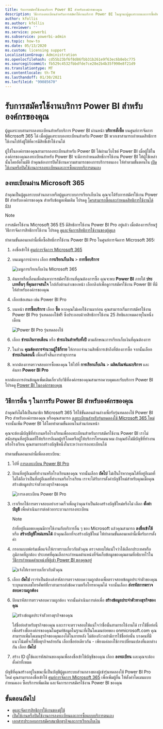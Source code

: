 ```yaml
---
title: รับการสมัครใช้งานบริการ Power BI สำหรับองค์กรของคุณ
description: วิธีการลงทะเบียนสำหรับการสมัครใช้งานบริการ Power BI ในญานะผู้ดูแลระบบและการซื้อสิทธิการใช้งานเป็นกลุ่ม
author: kfollis
ms.author: kfollis
ms.reviewer: ''
ms.service: powerbi
ms.subservice: powerbi-admin
ms.topic: how-to
ms.date: 05/13/2020
ms.custom: licensing support
LocalizationGroup: Administration
ms.openlocfilehash: cd55b23bf6f8d86fbb31b261e9f63ec6b8ebc775
ms.sourcegitcommit: fb529c4532fbbdfde7ce28e2b4b35f990e8f21d9
ms.translationtype: MT
ms.contentlocale: th-TH
ms.lasthandoff: 01/30/2021
ms.locfileid: "99085670"
---
```

# <a name="get-a-power-bi-service-subscription-for-your-organization"></a>รับการสมัครใช้งานบริการ Power BI สำหรับองค์กรของคุณ

ผู้ดูแลระบบสามารถลงทะเบียนสำหรับบริการ Power BI ผ่านหน้า **บริการสั่งซื้อ** บนศูนย์การจัดการ Microsoft 365 ได้ เมื่อผู้ดูแลระบบลงทะเบียนสำหรับ Power BI พวกเขาสามารถกำหนดสิทธิการใช้งานไปยังผู้ใช้ที่ควรมีสิทธิ์เข้าใช้งานได้

ผู้ใช้ในองค์กรของคุณสามารถลงทะเบียนสำหรับ Power BI ได้ผ่านเว็บไซต์ Power BI เมื่อผู้ใช้ในองค์กรของคุณลงทะเบียนสำหรับ Power BI จะมีการกำหนดสิทธิ์การใช้งาน Power BI ให้ผู้ใช้เหล่านั้นโดยอัตโนมัติ ถ้าคุณต้องการปิดใช้งานความสามารถของการบริการตนเอง ให้ทำตามขั้นตอนใน [เปิดใช้งานหรือปิดใช้งานการลงทะเบียนและการซื้อแบบบริการตนเอง](service-admin-disable-self-service.md)

## <a name="sign-up-through-microsoft-365"></a>ลงทะเบียนผ่าน Microsoft 365

ถ้าคุณเป็นผู้ดูแลระบบส่วนกลางหรือผู้ดูแลระบบการเรียกเก็บเงิน คุณจะได้รับการสมัครใช้งาน Power BI สำหรับองค์กรของคุณ สำหรับข้อมูลเพิ่มเติม โปรดดู [ใครสามารถซื้อและกำหนดสิทธิการใช้งานได้บ้าง](service-admin-licensing-organization.md#who-can-purchase-and-assign-licenses)

> [!NOTE]
>
> การสมัครใช้งาน Microsoft 365 E5 มีสิทธิการใช้งาน Power BI Pro อยู่แล้ว เมื่อต้องการเรียนรู้วิธีการจัดการสิทธิการใช้งาน โปรดดู [ดูและจัดการสิทธิการใช้งานของผู้ดูแล](service-admin-manage-licenses.md)
>
>

ทำตามขั้นตอนเหล่านี้เพื่อซื้อสิทธิ์การใช้งาน Power BI Pro ในศูนย์การจัดการ Microsoft 365:

1. ลงชื่อเข้าใช้ [ศูนย์การจัดการ Microsoft 365](https://admin.microsoft.com)

2. บนเมนูการนำทาง เลือก **การเรียกเก็บเงิน** > **การซื้อบริการ**
  
   ![เมนูการเรียกเก็บเงิน Microsoft 365](media/service-admin-org-subscription/m365-billing-menu.png)

3. ค้นหาหรือเลื่อนเพื่อค้นหาการสมัครใช้งานที่คุณต้องการซื้อ คุณจะพบ **Power BI** ภายใต้ **ประเภทอื่นๆ ที่คุณอาจสนใจ**  ใกล้กับด้านล่างของหน้า เลือกลิงก์เพื่อดูการสมัครใช้งาน Power BI ที่มีให้สำหรับองค์กรของคุณ

4. เลือกข้อเสนอ เช่น Power BI Pro

5. บนหน้า **การซื้อบริการ** เลือก **ซื้อ** หากคุณไม่เคยใช้งานมาก่อน คุณสามารถเริ่มการสมัครใช้งาน Power BI Pro รุ่นทดลองใช้ฟรี ซึ่งประกอบด้วยสิทธิการใช้งาน 25 สิทธิและหมดอายุในหนึ่งเดือน

   ![Power BI Pro รุ่นทดลองใช้](media/service-admin-org-subscription/m365-org-free-trial-pro.png)

6. เลือก **ชำระเงินรายเดือน** หรือ **ชำระเงินสำหรับทั้งปี** ตามลักษณะการเรียกเก็บเงินที่คุณต้องการ

7. ในส่วน **คุณต้องการจำนวนผู้ใช้กี่ราย** ให้กรอกจำนวนสิทธิ์การเข้าถึงที่ต้องการซื้อ จากนั้นเลือก **ชำระเงินตอนนี้** เพื่อเสร็จสิ้นการทำธุรกรรม

8. หากต้องการตรวจสอบการซื้อของคุณ ให้ไปที่ **การเรียกเก็บเงิน** > **ผลิตภัณฑ์และบริการ** และค้นหา **Power BI Pro**

หากต้องการอ่านข้อมูลเพิ่มเติมเกี่ยวกับวิธีที่องค์กรของคุณสามารถควบคุมและรับบริการ Power BI โปรดดู [Power BI ในองค์กรของคุณ](/microsoft-365/admin/misc/power-bi-in-your-organization)

## <a name="more-ways-to-get-power-bi-for-your-organization"></a>วิธีการอื่น ๆ ในการรับ Power BI สำหรับองค์กรของคุณ

ถ้าคุณยังไม่ได้เป็นสมาชิก Microsoft 365 ให้ใช้ขั้นตอนด้านล่างเพื่อรับรุ่นทดลองใช้ Power BI Pro สำหรับองค์กรของคุณ หรือคุณสามารถ [ลงทะเบียนสำหรับรุ่นทดลองใช้ Microsoft 365 ใหม่](service-admin-signing-up-for-power-bi-with-a-new-office-365-trial.md) จากนั้นเพิ่ม Power BI ได้โดยทำตามขั้นตอนในส่วนก่อนหน้า

คุณจะต้องมีบัญชีที่ทำงานหรือโรงเรียนเพื่อลงทะเบียนสำหรับการสมัครใช้งาน Power BI เราไม่สนับสนุนที่อยู่อีเมลที่ให้บริการอีเมลผู้บริโภคหรือผู้ให้บริการโทรคมนาคม ถ้าคุณยังไม่มีบัญชีที่ทำงานหรือโรงเรียน คุณสามารถสร้างบัญชีหนึ่งในระหว่างการลงทะเบียนได้

ทำตามขั้นตอนเหล่านี้เพื่อลงทะเบียน:

1. ไปที่ [การลงทะเบียน Power BI Pro ](https://signup.microsoft.com/create-account/signup?OfferId=d59682f3-3e3b-4686-9c00-7c7c1c736085&ali=1&products=d59682f3-3e3b-4686-9c00-7c7c1c736085) 

2. ป้อนที่อยู่อีเมลที่ทำงานหรือโรงเรียนของคุณ จากนั้นเลือก **ถัดไป** ไม่เป็นไรหากคุณใส่ที่อยู่อีเมลที่ไม่ได้ถือว่าเป็นที่อยู่อีเมลที่ทำงานหรือโรงเรียน เราจะได้รับการตั้งค่าบัญชีใหม่สำหรับคุณเมื่อคุณสร้างข้อมูลประจำตัวทางธุรกิจของคุณ

   ![การลงทะเบียน Power BI Pro](media/service-admin-org-subscription/power-bi-pro-admins.png)

3. เราเรียกใช้การตรวจสอบอย่างรวดเร็วเพื่อดูว่าคุณจำเป็นต้องสร้างบัญชีใหม่หรือไม่ เลือก **ตั้งค่าบัญชี** เพื่อดำเนินการต่อด้วยกระบวนการลงทะเบียน

   > [!NOTE]
   >ถ้าที่อยู่อีเมลของคุณมีการใช้งานกับบริการอื่น ๆ ของ Microsoft แล้วคุณสามารถ **ลงชื่อเข้าใช้** หรือ **สร้างบัญชีใหม่แทนได้** ถ้าคุณเลือกที่จะสร้างบัญชีใหม่ ให้ทำตามขั้นตอนเหล่านี้เพื่อรับการตั้งค่า
>
>
 
4. กรอกแบบฟอร์มเพื่อแจ้งให้เราทราบเกี่ยวกับตัวคุณ ตรวจสอบให้แน่ใจว่าได้เลือกประเทศหรือภูมิภาคที่ถูกต้อง ประเทศที่คุณเลือกจะกำหนดตำแหน่งที่จัดเก็บข้อมูลของคุณตามที่อธิบายไว้ใน [วิธีการกำหนดตำแหน่งที่ผู้เช่า Power BI ของคุณอยู่](service-admin-where-is-my-tenant-located.md#how-to-determine-where-your-power-bi-tenant-is-located)

   ![แจ้งให้เราทราบเกี่ยวกับตัวคุณ](media/service-admin-org-subscription/tell-about-yourself.png)

5. เลือก **ถัดไป** เราจำเป็นต้องส่งรหัสการตรวจสอบความถูกต้องเพื่อตรวจสอบข้อมูลประจำตัวของคุณ ระบุหมายเลขโทรศัพท์ที่เราสามารถส่งข้อความหรือโทรหาคุณได้ จากนั้นเลือก **ส่งรหัสการตรวจสอบความถูกต้อง**

6. ป้อนรหัสการตรวจสอบความถูกต้อง จากนั้นดำเนินการต่อเพื่อ **สร้างข้อมูลประจำตัวทางธุรกิจของคุณ**

   ![สร้างข้อมูลประจำตัวทางธุรกิจของคุณ](media/service-admin-org-subscription/business-identity.png)

    ใส่ชื่อย่อสำหรับธุรกิจของคุณ และเราจะตรวจสอบให้แน่ใจว่าชื่อนั้นสามารถใช้งานได้ เราใช้ชื่อย่อนี้เพื่อสร้างชื่อองค์กรของคุณในศูนย์ข้อมูลในฐานะที่เป็นโดเมนย่อยของ onmicrosoft.com คุณสามารถเพิ่มโดเมนธุรกิจของคุณเองได้ในภายหลัง ไม่ต้องกังวลถ้ามีการใช้ชื่อย่อนั้น บางคนที่มีแนวโน้มที่จะใช้ชื่อธุรกิจคล้ายกัน เลือกชื่อย่อเดียวกัน - เพียงแค่ลองใช้การเปลี่ยนแปลงที่แตกต่างกัน เลือก **ถัดไป**
    
7. สร้าง ID ผู้ใช้และรหัสผ่านของคุณเพื่อลงชื่อเข้าใช้บัญชีของคุณ เลือก **ลงทะเบียน** และคุณจะต้องตั้งค่าทั้งหมด

บัญชีที่คุณสร้างอยู่ในขณะนี้เป็นบัญชีผู้ดูแลระบบส่วนกลางของผู้เช่ารุ่นทดลองใช้ Power BI Pro ใหม่ คุณสามารถลงชื่อเข้าใช้ [ศูนย์การจัดการ Microsoft 365](https://admin.microsoft.com) เพื่อเพิ่มผู้อื่น ให้ตั้งค่าโดเมนแบบกำหนดเอง ซื้อบริการเพิ่มเติม และจัดการการสมัครใช้งาน Power BI ของคุณ

## <a name="next-steps"></a>ขั้นตอนถัดไป

- [ดูและจัดการสิทธิการใช้งานของผู้ใช้](service-admin-manage-licenses.md)
- [เปิดใช้งานหรือปิดใช้งานการลงทะเบียนและการซื้อแบบบริการตนเอง](service-admin-disable-self-service.md)
- [เอกสารประกอบการสมัครสมาชิกธุรกิจและการเรียกเก็บเงิน](/microsoft-365/commerce/)